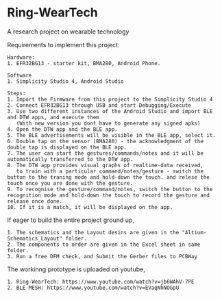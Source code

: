 # Ring-WearTech
A research project on wearable technology

Requirements to implement this project:

    Hardware: 
    1. EFR32BG13 - starter kit, BMA280, Android Phone.
    
    Software 
    1. Simplicity Studio 4, Android Studio
    
    Steps: 
    1. Import the Firmware from this project to the Simplicity Studio 4
    2. Connect EFR32BG13 through USB and start Debugging/Execute
    3. Use two different instances of the Android Studio and import BLE and DTW apps, and execute them 
       (With new version you dont have to generate any signed apks)
    4. Open the DTW app and the BLE app. 
    5. The BLE advertisements will be visible in the BLE app, select it.
    6. Double tap on the sensor (BMA280) - the acknowledgment of the double tap is displayed on the BLE app.
    7. The user can start the gestures/commands/notes and it will be automatically transferred to the DTW app. 
    8. The DTW app provides visual graphs of realtime-data received, 
       to train with a particular command/notes/gesture - switch the button to the traning mode and hold-down the touch. and relese the touch once you are done with the gesture. 
    9. To recognise the gesture/command/notes, switch the button to the recognition mode and hold-down the touch to record the gesture and release once done. 
    10. If it is a match, it will be displayed on the app.
   
If eager to build the entire project ground up, 

    1. The schematics and the Layout desins are given in the "Altium-Schematics_Layout" folder.
    2. The components to order are given in the Excel sheet in same folder. 
    3. Run a free DFM check, and Submit the Gerber files to PCBWay 
    
    
The workinng prototype is uploaded on youtube,
    
    1. Ring-WearTech: https://www.youtube.com/watch?v=jb6WAhV-7PE
    2. BLE MESH: https://www.youtube.com/watch?v=EVaqNhNOGpU
   
   

